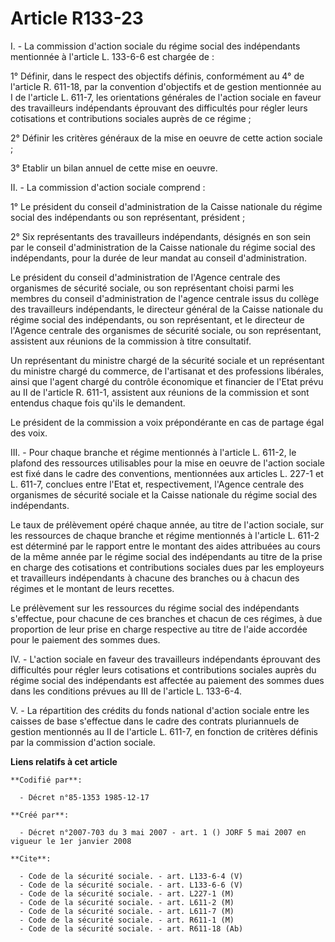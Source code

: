 # Article R133-23

I. - La commission d'action sociale du régime social des indépendants mentionnée à l'article L. 133-6-6 est chargée de :

1° Définir, dans le respect des objectifs définis, conformément au 4° de l'article R. 611-18, par la convention d'objectifs
et de gestion mentionnée au I de l'article L. 611-7, les orientations générales de l'action sociale en faveur des
travailleurs indépendants éprouvant des difficultés pour régler leurs cotisations et contributions sociales auprès de ce
régime ;

2° Définir les critères généraux de la mise en oeuvre de cette action sociale ;

3° Etablir un bilan annuel de cette mise en oeuvre.

II. - La commission d'action sociale comprend :

1° Le président du conseil d'administration de la Caisse nationale du régime social des indépendants ou son représentant,
président ;

2° Six représentants des travailleurs indépendants, désignés en son sein par le conseil d'administration de la Caisse
nationale du régime social des indépendants, pour la durée de leur mandat au conseil d'administration.

Le président du conseil d'administration de l'Agence centrale des organismes de sécurité sociale, ou son représentant choisi
parmi les membres du conseil d'administration de l'agence centrale issus du collège des travailleurs indépendants, le
directeur général de la Caisse nationale du régime social des indépendants, ou son représentant, et le directeur de l'Agence
centrale des organismes de sécurité sociale, ou son représentant, assistent aux réunions de la commission à titre
consultatif.

Un représentant du ministre chargé de la sécurité sociale et un représentant du ministre chargé du commerce, de l'artisanat
et des professions libérales, ainsi que l'agent chargé du contrôle économique et financier de l'Etat prévu au II de l'article
R. 611-1, assistent aux réunions de la commission et sont entendus chaque fois qu'ils le demandent.

Le président de la commission a voix prépondérante en cas de partage égal des voix.

III. - Pour chaque branche et régime mentionnés à l'article L. 611-2, le plafond des ressources utilisables pour la mise en
oeuvre de l'action sociale est fixé dans le cadre des conventions, mentionnées aux articles L. 227-1 et L. 611-7, conclues
entre l'Etat et, respectivement, l'Agence centrale des organismes de sécurité sociale et la Caisse nationale du régime social
des indépendants.

Le taux de prélèvement opéré chaque année, au titre de l'action sociale, sur les ressources de chaque branche et régime
mentionnés à l'article L. 611-2 est déterminé par le rapport entre le montant des aides attribuées au cours de la même année
par le régime social des indépendants au titre de la prise en charge des cotisations et contributions sociales dues par les
employeurs et travailleurs indépendants à chacune des branches ou à chacun des régimes et le montant de leurs recettes.

Le prélèvement sur les ressources du régime social des indépendants s'effectue, pour chacune de ces branches et chacun de ces
régimes, à due proportion de leur prise en charge respective au titre de l'aide accordée pour le paiement des sommes dues.

IV. - L'action sociale en faveur des travailleurs indépendants éprouvant des difficultés pour régler leurs cotisations et
contributions sociales auprès du régime social des indépendants est affectée au paiement des sommes dues dans les conditions
prévues au III de l'article L. 133-6-4.

V. - La répartition des crédits du fonds national d'action sociale entre les caisses de base s'effectue dans le cadre des
contrats pluriannuels de gestion mentionnés au II de l'article L. 611-7, en fonction de critères définis par la commission
d'action sociale.

**Liens relatifs à cet article**

	**Codifié par**:

	  - Décret n°85-1353 1985-12-17

	**Créé par**:

	  - Décret n°2007-703 du 3 mai 2007 - art. 1 () JORF 5 mai 2007 en vigueur le 1er janvier 2008

	**Cite**:

	  - Code de la sécurité sociale. - art. L133-6-4 (V)
	  - Code de la sécurité sociale. - art. L133-6-6 (V)
	  - Code de la sécurité sociale. - art. L227-1 (M)
	  - Code de la sécurité sociale. - art. L611-2 (M)
	  - Code de la sécurité sociale. - art. L611-7 (M)
	  - Code de la sécurité sociale. - art. R611-1 (M)
	  - Code de la sécurité sociale. - art. R611-18 (Ab)
